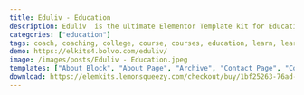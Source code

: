 ```yaml
---
title: Eduliv - Education
description: Eduliv  is the ultimate Elementor Template kit for Education, Schools, Courses and other similar businesses. With its beautiful design, and look that create trust, its the best fit for this Industry.
categories: ["education"]
tags: coach, coaching, college, course, courses, education, learn, learning, school, study, train, training, tuition, university
demo: https://elkits4.bolvo.com/eduliv/
image: /images/posts/Eduliv - Education.jpeg
templates: ["About Block", "About Page", "Archive", "Contact Page", "Courses Block", "Courses Page", "Footer", "Global", "Header", "Heading Block", "Home Page", "Pricing Block", "Services Block", "Services Page", "Single Post", "Slider Block", "Team Block", "Testimonial Block"]
download: https://elemkits.lemonsqueezy.com/checkout/buy/1bf25263-76ad-4a2c-8514-f88450f9da38
---
```

